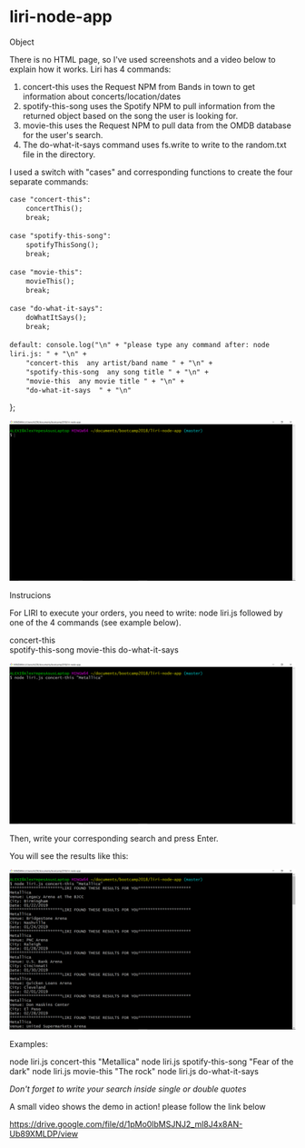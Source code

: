 # liri-node-app

Object

There is no HTML page, so I've used screenshots and a video below to explain how it works. Liri has 4 commands:

1) concert-this uses the Request NPM from Bands in town to get information about concerts/location/dates
2) spotify-this-song uses the Spotify NPM to pull information from the returned object based on the song the user is looking for.
3) movie-this uses the Request NPM to pull data from the OMDB database for the user's search.
4) The do-what-it-says command uses fs.write to write to the random.txt file in the directory.


I used a switch with "cases" and corresponding functions to create the four separate commands:

    case "concert-this":
        concertThis();
        break;

    case "spotify-this-song":
        spotifyThisSong();
        break;

    case "movie-this":
        movieThis();
        break;

    case "do-what-it-says":
        doWhatItSays();
        break;

    default: console.log("\n" + "please type any command after: node liri.js: " + "\n" +
        "concert-this  any artist/band name " + "\n" +
        "spotify-this-song  any song title " + "\n" +
        "movie-this  any movie title " + "\n" +
        "do-what-it-says  " + "\n"
};

![Image 1](./images/img1.png)

Instrucions

For LIRI to execute your orders, you need to write: node liri.js followed by one of the 4 commands (see example below). 

concert-this  
spotify-this-song
movie-this
do-what-it-says



![Image 2](./images/img2.png)


Then, write your corresponding search and press Enter.

You will see the results like this:

![Image 3](./images/img3.png)


Examples:

node liri.js concert-this "Metallica"
node liri.js spotify-this-song "Fear of the dark"
node liri.js movie-this "The rock"
node liri.js do-what-it-says

*Don't forget to write your search inside single or double quotes*

A small video shows the demo in action!
please follow the link below

https://drive.google.com/file/d/1pMo0lbMSJNJ2_ml8J4x8AN-Ub89XMLDP/view


